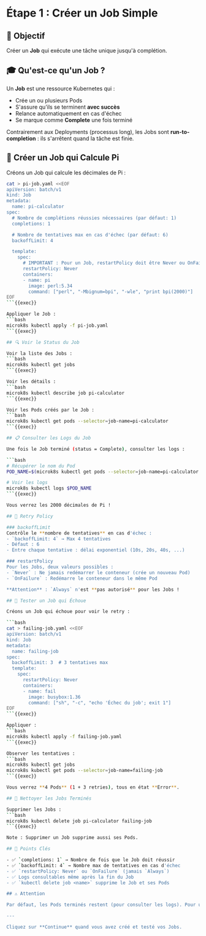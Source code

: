 # Étape 1 : Créer un Job Simple

## 📝 Objectif

Créer un **Job** qui exécute une tâche unique jusqu'à complétion.

## 🎓 Qu'est-ce qu'un Job ?

Un **Job** est une ressource Kubernetes qui :
- Crée un ou plusieurs Pods
- S'assure qu'ils se terminent **avec succès**
- Relance automatiquement en cas d'échec
- Se marque comme **Complete** une fois terminé

Contrairement aux Deployments (processus long), les Jobs sont **run-to-completion** : ils s'arrêtent quand la tâche est finie.

## 📄 Créer un Job qui Calcule Pi

Créons un Job qui calcule les décimales de Pi :

```bash
cat > pi-job.yaml <<EOF
apiVersion: batch/v1
kind: Job
metadata:
  name: pi-calculator
spec:
  # Nombre de complétions réussies nécessaires (par défaut: 1)
  completions: 1

  # Nombre de tentatives max en cas d'échec (par défaut: 6)
  backoffLimit: 4

  template:
    spec:
      # IMPORTANT : Pour un Job, restartPolicy doit être Never ou OnFailure
      restartPolicy: Never
      containers:
      - name: pi
        image: perl:5.34
        command: ["perl", "-Mbignum=bpi", "-wle", "print bpi(2000)"]
EOF
```{{exec}}

Appliquer le Job :
```bash
microk8s kubectl apply -f pi-job.yaml
```{{exec}}

## 🔍 Voir le Status du Job

Voir la liste des Jobs :
```bash
microk8s kubectl get jobs
```{{exec}}

Voir les détails :
```bash
microk8s kubectl describe job pi-calculator
```{{exec}}

Voir les Pods créés par le Job :
```bash
microk8s kubectl get pods --selector=job-name=pi-calculator
```{{exec}}

## 📋 Consulter les Logs du Job

Une fois le Job terminé (status = Complete), consulter les logs :

```bash
# Récupérer le nom du Pod
POD_NAME=$(microk8s kubectl get pods --selector=job-name=pi-calculator -o jsonpath='{.items[0].metadata.name}')

# Voir les logs
microk8s kubectl logs $POD_NAME
```{{exec}}

Vous verrez les 2000 décimales de Pi !

## 🎯 Retry Policy

### backoffLimit
Contrôle le **nombre de tentatives** en cas d'échec :
- `backoffLimit: 4` → Max 4 tentatives
- Défaut : 6
- Entre chaque tentative : délai exponentiel (10s, 20s, 40s, ...)

### restartPolicy
Pour les Jobs, deux valeurs possibles :
- `Never` : Ne jamais redémarrer le conteneur (crée un nouveau Pod)
- `OnFailure` : Redémarre le conteneur dans le même Pod

**Attention** : `Always` n'est **pas autorisé** pour les Jobs !

## 🧪 Tester un Job qui Échoue

Créons un Job qui échoue pour voir le retry :

```bash
cat > failing-job.yaml <<EOF
apiVersion: batch/v1
kind: Job
metadata:
  name: failing-job
spec:
  backoffLimit: 3  # 3 tentatives max
  template:
    spec:
      restartPolicy: Never
      containers:
      - name: fail
        image: busybox:1.36
        command: ["sh", "-c", "echo 'Échec du job'; exit 1"]
EOF
```{{exec}}

Appliquer :
```bash
microk8s kubectl apply -f failing-job.yaml
```{{exec}}

Observer les tentatives :
```bash
microk8s kubectl get jobs
microk8s kubectl get pods --selector=job-name=failing-job
```{{exec}}

Vous verrez **4 Pods** (1 + 3 retries), tous en état **Error**.

## 🧹 Nettoyer les Jobs Terminés

Supprimer les Jobs :
```bash
microk8s kubectl delete job pi-calculator failing-job
```{{exec}}

Note : Supprimer un Job supprime aussi ses Pods.

## 🎯 Points Clés

- ✅ `completions: 1` → Nombre de fois que le Job doit réussir
- ✅ `backoffLimit: 4` → Nombre max de tentatives en cas d'échec
- ✅ `restartPolicy: Never` ou `OnFailure` (jamais `Always`)
- ✅ Logs consultables même après la fin du Job
- ✅ `kubectl delete job <name>` supprime le Job et ses Pods

## ⚠️ Attention

Par défaut, les Pods terminés restent (pour consulter les logs). Pour un cleanup automatique, utilisez `ttlSecondsAfterFinished: 100` (supprime le Job 100s après la fin).

---

Cliquez sur **Continue** quand vous avez créé et testé vos Jobs.
